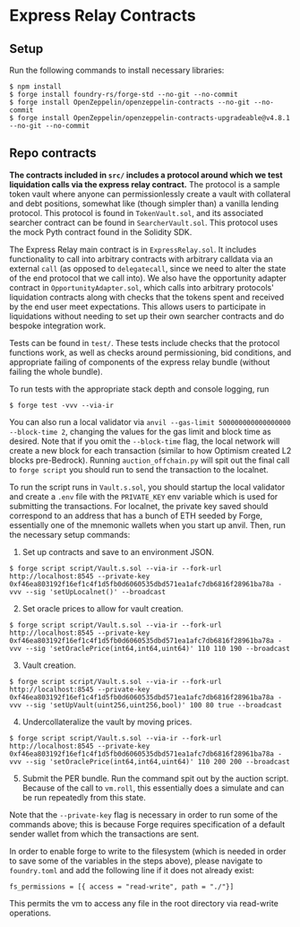 # Express Relay Contracts

## Setup

Run the following commands to install necessary libraries:

```shell
$ npm install
$ forge install foundry-rs/forge-std --no-git --no-commit
$ forge install OpenZeppelin/openzeppelin-contracts --no-git --no-commit
$ forge install OpenZeppelin/openzeppelin-contracts-upgradeable@v4.8.1 --no-git --no-commit
```

## Repo contracts

**The contracts included in `src/` includes a protocol around which we test liquidation calls via the express relay contract.** The protocol is a sample token vault where anyone can permissionlessly create a vault with collateral and debt positions, somewhat like (though simpler than) a vanilla lending protocol. This protocol is found in `TokenVault.sol`, and its associated searcher contract can be found in `SearcherVault.sol`. This protocol uses the mock Pyth contract found in the Solidity SDK.

The Express Relay main contract is in `ExpressRelay.sol`.
It includes functionality to call into arbitrary contracts with arbitrary calldata via an external `call` (as opposed to `delegatecall`,
since we need to alter the state of the end protocol that we call into).
We also have the opportunity adapter contract in `OpportunityAdapter.sol`, which calls into arbitrary protocols' liquidation contracts along with checks that the tokens spent and received by the end user meet expectations.
This allows users to participate in liquidations without needing to set up their own searcher contracts and do bespoke integration work.

Tests can be found in `test/`. These tests include checks that the protocol functions work, as well as checks around permissioning, bid conditions, and appropriate failing of components of the express relay bundle (without failing the whole bundle).

To run tests with the appropriate stack depth and console logging, run

```shell
$ forge test -vvv --via-ir
```

You can also run a local validator via `anvil --gas-limit 500000000000000000 --block-time 2`, changing the values for the gas limit and block time as desired. Note that if you omit the `--block-time` flag, the local network will create a new block for each transaction (similar to how Optimism created L2 blocks pre-Bedrock). Running `auction_offchain.py` will spit out the final call to `forge script` you should run to send the transaction to the localnet.

To run the script runs in `Vault.s.sol`, you should startup the local validator and create a `.env` file with the `PRIVATE_KEY` env variable which is used for submitting the transactions. For localnet, the private key saved should correspond to an address that has a bunch of ETH seeded by Forge, essentially one of the mnemonic wallets when you start up anvil. Then, run the necessary setup commands:

1. Set up contracts and save to an environment JSON.

```shell
$ forge script script/Vault.s.sol --via-ir --fork-url http://localhost:8545 --private-key 0xf46ea803192f16ef1c4f1d5fb0d6060535dbd571ea1afc7db6816f28961ba78a -vvv --sig 'setUpLocalnet()' --broadcast
```

2. Set oracle prices to allow for vault creation.

```shell
$ forge script script/Vault.s.sol --via-ir --fork-url http://localhost:8545 --private-key 0xf46ea803192f16ef1c4f1d5fb0d6060535dbd571ea1afc7db6816f28961ba78a -vvv --sig 'setOraclePrice(int64,int64,uint64)' 110 110 190 --broadcast
```

3. Vault creation.

```shell
$ forge script script/Vault.s.sol --via-ir --fork-url http://localhost:8545 --private-key 0xf46ea803192f16ef1c4f1d5fb0d6060535dbd571ea1afc7db6816f28961ba78a -vvv --sig 'setUpVault(uint256,uint256,bool)' 100 80 true --broadcast
```

4. Undercollateralize the vault by moving prices.

```shell
$ forge script script/Vault.s.sol --via-ir --fork-url http://localhost:8545 --private-key 0xf46ea803192f16ef1c4f1d5fb0d6060535dbd571ea1afc7db6816f28961ba78a -vvv --sig 'setOraclePrice(int64,int64,uint64)' 110 200 200 --broadcast
```

5. Submit the PER bundle. Run the command spit out by the auction script. Because of the call to `vm.roll`, this essentially does a simulate and can be run repeatedly from this state.

Note that the `--private-key` flag is necessary in order to run some of the commands above; this is because Forge requires specification of a default sender wallet from which the transactions are sent.

In order to enable forge to write to the filesystem (which is needed in order to save some of the variables in the steps above), please navigate to `foundry.toml` and add the following line if it does not already exist:

```
fs_permissions = [{ access = "read-write", path = "./"}]
```

This permits the vm to access any file in the root directory via read-write operations.
